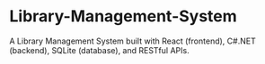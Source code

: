# Library-Management-System
A Library Management System built with React (frontend), C#.NET (backend), SQLite (database), and RESTful APIs.
